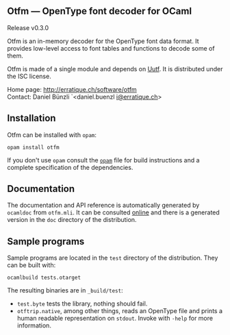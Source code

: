 Otfm — OpenType font decoder for OCaml
-------------------------------------------------------------------------------
Release v0.3.0

Otfm is an in-memory decoder for the OpenType font data format. It
provides low-level access to font tables and functions to decode some
of them.

Otfm is made of a single module and depends on [Uutf][1]. It is distributed 
under the ISC license.

[1]: http://erratique.ch/software/uutf
     
Home page: http://erratique.ch/software/otfm  
Contact: Daniel Bünzli `<daniel.buenzl i@erratique.ch>

## Installation

Otfm can be installed with `opam`:

    opam install otfm

If you don't use `opam` consult the [`opam`](opam) file for build
instructions and a complete specification of the dependencies. 

## Documentation 

The documentation and API reference is automatically generated 
by `ocamldoc` from `otfm.mli`. It can be consulted [online][1] and
there is a generated version in the `doc` directory of the
distribution. 

[1]: http://erratique.ch/software/otfm/doc/Otfm

## Sample programs 

Sample programs are located in the `test` directory of the
distribution. They can be built with:

    ocamlbuild tests.otarget 
    
The resulting binaries are in `_build/test`:

- `test.byte` tests the library, nothing should fail.
- `otftrip.native`, among other things, reads an OpenType file and
  prints a human readable representation on `stdout`. Invoke with
  `-help` for more information.
